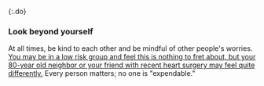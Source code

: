 {:.do}
### Look beyond yourself

At all times, be kind to each other and be mindful of other people's worries. [You may be in a low
risk group and feel this is nothing to fret about, but your 80-year old neighbor or your friend with
recent heart surgery may feel quite
differently.](https://twitter.com/kakape/status/1235318985429782532) Every person matters; no one is
"expendable."
